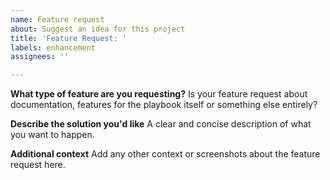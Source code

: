 ```yaml
---
name: Feature request
about: Suggest an idea for this project
title: 'Feature Request: '
labels: enhancement
assignees: ''

---
```


**What type of feature are you requesting?**
Is your feature request about documentation, features for the playbook itself or something else entirely?

**Describe the solution you'd like**
A clear and concise description of what you want to happen.

**Additional context**
Add any other context or screenshots about the feature request here. 
